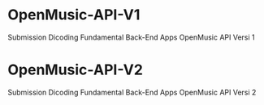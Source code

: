 # OpenMusic-API-V1
Submission Dicoding Fundamental Back-End Apps OpenMusic API Versi 1

# OpenMusic-API-V2
Submission Dicoding Fundamental Back-End Apps OpenMusic API Versi 2